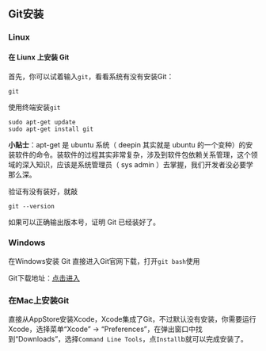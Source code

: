 ## Git安装

### Linux

#### 在 Liunx 上安装 Git

首先，你可以试着输入`git`，看看系统有没有安装Git：

```
git
```

使用终端安装`git`

```
sudo apt-get update
sudo apt-get install git
```

**小贴士**：apt-get 是 ubuntu 系统（ deepin 其实就是 ubuntu 的一个变种）的安装软件的命令。装软件的过程其实非常复杂，涉及到软件包依赖关系管理，这个领域的深入知识，应该是系统管理员（ sys admin ）去掌握，我们开发者没必要学那么深。

验证有没有装好，就敲

```
git --version
```

如果可以正确输出版本号，证明 Git 已经装好了。

### Windows

在Windows安装 Git 直接进入Git官网下载，打开`git bash`使用

Git下载地址：[点击进入](https://git-for-windows.github.io/)

### 在Mac上安装Git

直接从AppStore安装Xcode，Xcode集成了Git，不过默认没有安装，你需要运行Xcode，选择菜单“Xcode” -> “Preferences”，在弹出窗口中找到“Downloads”，选择`Command Line Tools`，点`Install`b就可以完成安装了。




